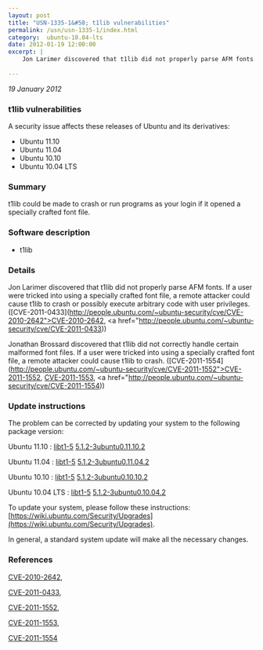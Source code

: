 ```yaml
---
layout: post
title: "USN-1335-1&#58; t1lib vulnerabilities"
permalink: /usn/usn-1335-1/index.html
category:  ubuntu-10.04-lts
date: 2012-01-19 12:00:00
excerpt: |
    Jon Larimer discovered that t1lib did not properly parse AFM fonts. If a user were tricked into using a specially crafted font file, a remote attacker could cause t1lib to crash or possibly execute arbitrary code with user privileges. ([CVE-2011-0433](http://people.ubuntu.com/~ubuntu-security/cve/CVE-2010-2642">CVE-2010-2642</a>, <a href="http://people.ubuntu.com/~ubuntu-security/cve/CVE-2011-0433))
    
--- 
```

 
 

*19 January 2012*

### t1lib vulnerabilities

A security issue affects these releases of Ubuntu and its derivatives:

* Ubuntu 11.10
* Ubuntu 11.04
* Ubuntu 10.10
* Ubuntu 10.04 LTS

### Summary

t1lib could be made to crash or run programs as your login if it opened a specially crafted font file.

### Software description

* t1lib 

### Details

Jon Larimer discovered that t1lib did not properly parse AFM fonts. If a user were tricked into using a specially crafted font file, a remote attacker could cause t1lib to crash or possibly execute arbitrary code with user privileges. ([CVE-2011-0433](http://people.ubuntu.com/~ubuntu-security/cve/CVE-2010-2642">CVE-2010-2642</a>, <a href="http://people.ubuntu.com/~ubuntu-security/cve/CVE-2011-0433))

Jonathan Brossard discovered that t1lib did not correctly handle certain malformed font files. If a user were tricked into using a specially crafted font file, a remote attacker could cause t1lib to crash. ([CVE-2011-1554](http://people.ubuntu.com/~ubuntu-security/cve/CVE-2011-1552">CVE-2011-1552</a>, <a href="http://people.ubuntu.com/~ubuntu-security/cve/CVE-2011-1553">CVE-2011-1553</a>, <a href="http://people.ubuntu.com/~ubuntu-security/cve/CVE-2011-1554)) 

### Update instructions

The problem can be corrected by updating your system to the following package version:

Ubuntu 11.10
 : [libt1-5](https://launchpad.net/ubuntu/+source/t1lib) <span> [5.1.2-3ubuntu0.11.10.2](https://launchpad.net/ubuntu/+source/t1lib/5.1.2-3ubuntu0.11.10.2) </span> 

Ubuntu 11.04
 : [libt1-5](https://launchpad.net/ubuntu/+source/t1lib) <span> [5.1.2-3ubuntu0.11.04.2](https://launchpad.net/ubuntu/+source/t1lib/5.1.2-3ubuntu0.11.04.2) </span> 

Ubuntu 10.10
 : [libt1-5](https://launchpad.net/ubuntu/+source/t1lib) <span> [5.1.2-3ubuntu0.10.10.2](https://launchpad.net/ubuntu/+source/t1lib/5.1.2-3ubuntu0.10.10.2) </span> 

Ubuntu 10.04 LTS
 : [libt1-5](https://launchpad.net/ubuntu/+source/t1lib) <span> [5.1.2-3ubuntu0.10.04.2](https://launchpad.net/ubuntu/+source/t1lib/5.1.2-3ubuntu0.10.04.2) </span> 

To update your system, please follow these instructions: [https://wiki.ubuntu.com/Security/Upgrades](https://wiki.ubuntu.com/Security/Upgrades).

In general, a standard system update will make all the necessary changes. 

### References

 
 [CVE-2010-2642](http://people.ubuntu.com/~ubuntu-security/cve/CVE-2010-2642), 

 [CVE-2011-0433](http://people.ubuntu.com/~ubuntu-security/cve/CVE-2011-0433), 

 [CVE-2011-1552](http://people.ubuntu.com/~ubuntu-security/cve/CVE-2011-1552), 

 [CVE-2011-1553](http://people.ubuntu.com/~ubuntu-security/cve/CVE-2011-1553), 

 [CVE-2011-1554](http://people.ubuntu.com/~ubuntu-security/cve/CVE-2011-1554)
 

